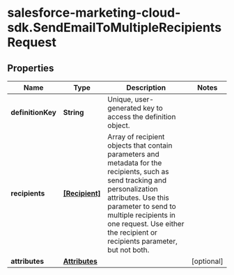 # salesforce-marketing-cloud-sdk.SendEmailToMultipleRecipientsRequest

## Properties
Name | Type | Description | Notes
------------ | ------------- | ------------- | -------------
**definitionKey** | **String** | Unique, user-generated key to access the definition object. | 
**recipients** | [**[Recipient]**](Recipient.md) | Array of recipient objects that contain parameters and metadata for the recipients, such as send tracking and personalization attributes. Use this parameter to send to multiple recipients in one request. Use either the recipient or recipients parameter, but not both. | 
**attributes** | [**Attributes**](Attributes.md) |  | [optional] 


